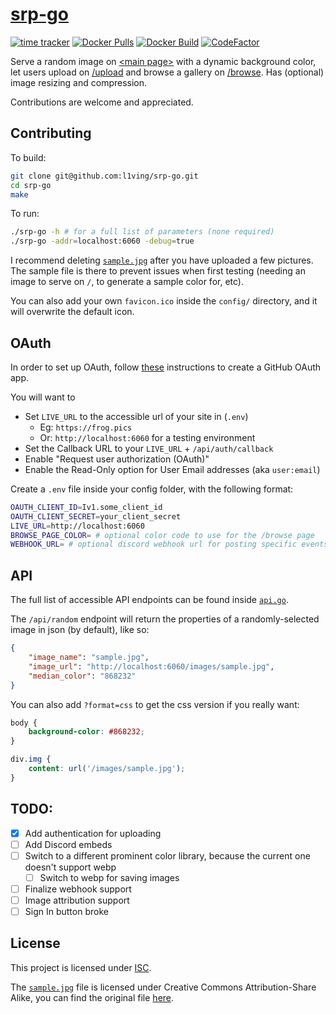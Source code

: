 # [srp-go](https://frog.pics)

[![time tracker](https://wakatime.com/badge/github/l1ving/srp-go.svg)](https://wakatime.com/badge/github/l1ving/srp-go)
[![Docker Pulls](https://img.shields.io/docker/pulls/l1ving/srp-go?logo=docker&logoColor=white)](https://hub.docker.com/r/l1ving/srp-go)
[![Docker Build](https://img.shields.io/github/workflow/status/l1ving/srp-go/docker-build?logo=docker&logoColor=white)](https://github.com/l1ving/srp-go/actions/workflows/docker-build.yml)
[![CodeFactor](https://img.shields.io/codefactor/grade/github/l1ving/srp-go?logo=codefactor&logoColor=white)](https://www.codefactor.io/repository/github/l1ving/srp-go)

Serve a random image on [\<main page\>](https://frog.pics) with a dynamic background color, let users upload
on [/upload](https://frog.pics/upload) and browse a gallery on [/browse](https://frog.pics/browse). Has (optional) image
resizing and compression.

Contributions are welcome and appreciated.

## Contributing

To build:

```bash
git clone git@github.com:l1ving/srp-go.git
cd srp-go
make
```

To run:

```bash
./srp-go -h # for a full list of parameters (none required)
./srp-go -addr=localhost:6060 -debug=true
```

I recommend deleting [`sample.jpg`](https://github.com/l1ving/srp-go/blob/master/config/images/sample.jpg)
after you have uploaded a few pictures. The sample file is there to prevent issues when first testing
(needing an image to serve on `/`, to generate a sample color for, etc).

You can also add your own `favicon.ico` inside the `config/` directory, and it will overwrite the default icon.

## OAuth

In order to set up OAuth, follow [these](https://docs.github.com/en/developers/apps/building-oauth-apps/creating-an-oauth-app)
instructions to create a GitHub OAuth app.

You will want to 
- Set `LIVE_URL` to the accessible url of your site in (`.env`)
  - Eg: `https://frog.pics`
  - Or: `http://localhost:6060` for a testing environment
- Set the Callback URL to your `LIVE_URL` + `/api/auth/callback`
- Enable "Request user authorization (OAuth)"
- Enable the Read-Only option for User Email addresses (aka `user:email`)

Create a `.env` file inside your config folder, with the following format:
```bash
OAUTH_CLIENT_ID=Iv1.some_client_id
OAUTH_CLIENT_SECRET=your_client_secret
LIVE_URL=http://localhost:6060
BROWSE_PAGE_COLOR= # optional color code to use for the /browse page
WEBHOOK_URL= # optional discord webhook url for posting specific events
```

## API

The full list of accessible API endpoints can be found inside [`api.go`](https://github.com/l1ving/srp-go/blob/master/api.go).

The `/api/random` endpoint will return the properties of a randomly-selected image in json (by default), like so:
```json
{
    "image_name": "sample.jpg",
    "image_url": "http://localhost:6060/images/sample.jpg",
    "median_color": "868232"
}
```

You can also add `?format=css` to get the css version if you really want:
```css
body {
    background-color: #868232;
}

div.img {
    content: url('/images/sample.jpg');
}
```

## TODO:

- [x] Add authentication for uploading
- [ ] Add Discord embeds
- [ ] Switch to a different prominent color library, because the current one doesn't support webp
  - [ ] Switch to webp for saving images
- [ ] Finalize webhook support
- [ ] Image attribution support
- [ ] Sign In button broke

## License

This project is licensed under [ISC](https://github.com/l1ving/srp-go/blob/master/LICENSE.md).

The [`sample.jpg`](https://github.com/l1ving/srp-go/blob/master/config/images/sample.jpg) file is licensed under
Creative Commons Attribution-Share Alike, you can find the original file
[here](https://commons.wikimedia.org/wiki/File:Bufo_americanus_PJC1.jpg).
